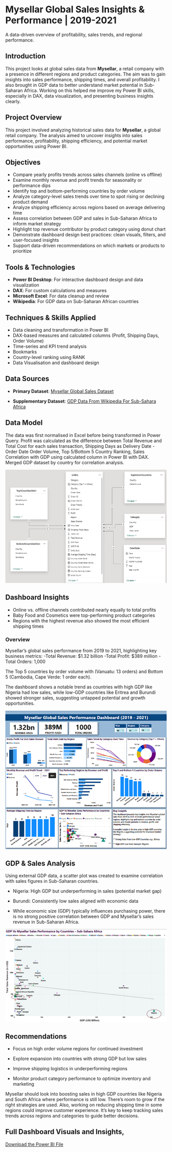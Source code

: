# Mysellar Global Sales Insights & Performance | 2019-2021
A data-driven overview of profitability, sales trends, and regional performance.

## Introduction
This project looks at global sales data from **Mysellar**, a retail company with a presence in different regions and product categories. The aim was to gain insights into sales performance, shipping times, and overall profitability. I also brought in GDP data to better understand market potential in Sub-Saharan Africa. Working on this helped me improve my Power BI skills, especially in DAX, data visualization, and presenting business insights clearly.

## Project Overview
This project involved analyzing historical sales data for **Mysellar**, a global retail company. The analysis aimed to uncover insights into sales performance, profitability, shipping efficiency, and potential market opportunities using Power BI.

## Objectives
- Compare yearly profits trends across sales channels (online vs offline)
- Examine monthly revenue and profit trends for seasonality or performance dips
- Identify top and bottom-performing countries by order volume
- Analyze category-level sales trends over time to spot rising or declining product demand
- Analyze shipping efficiency across regions based on average delivering time
- Assess correlation between GDP and sales in Sub-Saharan Africa to inform market strategy
- Highlight top revenue contributor by product category using donut chart
- Demonstrate dashboard design best practices: clean visuals, filters, and user-focused insights
- Support data-driven recommendations on which markets or products to prioritize

## Tools & Technologies
- **Power BI Desktop**: For interactive dashboard design and data visualization
- **DAX**: For custom calculations and measures
- **Microsoft Excel**: For data cleanup and review
- **Wikipedia**: For GDP data on Sub-Saharan African countries

## Techniques & Skills Applied
- Data cleaning and transformation in Power BI
- DAX-based measures and calculated columns (Profit, Shipping Days, Order Volume)
- Time-series and KPI trend analysis
- Bookmarks
- Country-level ranking using RANK
- Data Visualisation and dashboard design

## Data Sources
- **Primary Dataset**:
<a href = "https://view.officeapps.live.com/op/view.aspx?src=https%3A%2F%2Fstorage.googleapis.com%2Fresagratia-webapp%2Fassessments%2FMysellar%2520Global%2520Sales%2520Dataset.xlsx&wdOrigin=BROWSELINK"> Mysellar Global Sales Dataset</a>

- **Supplementary Dataset**:
<a href = "https://en.wikipedia.org/wiki/List_of_African_countries_by_GDP_(nominal)"> GDP Data From Wikipedia For Sub-Sahara Africa </a>

## Data Model
The data was first normalised in Excel before being transformed in Power Query. Profit was calculated as the difference between Total Revenue and Total Cost for each sales transaction, Shipping Days as Delivery Date - Order Date
Order Volume, Top 5/Bottom 5 Country Ranking, Sales Correlation with GDP using calculated column in Power BI with DAX.
Merged GDP dataset by country for correlation analysis.

![Data Model](https://github.com/GloryAfiakurue/Sales-Performance-Insights-Mysellar-Global-Operations/blob/main/Images/Final%20Model%20View.png)

## Dashboard Insights
- Online vs. offline channels contributed nearly equally to total profits
- Baby Food and Cosmetics were top-performing product categories
- Regions with the highest revenue also showed the most efficient shipping times

### Overview
Mysellar’s global sales performance from 2019 to 2021, highlighting key business metrics:
-Total Revenue: $1.32 billion
-Total Profit: $389 million
-Total Orders: 1,000

The Top 5 countries by order volume with (Vanuatu: 13 orders) and Bottom 5 (Cambodia, Cape Verde: 1 order each).

The dashboard shows a notable trend as countries with high GDP like Nigeria had low sales, while low-GDP countries like Eritrea and Burundi showed stronger sales, suggesting untapped potential and growth opportunities.

![Dashboard](https://github.com/GloryAfiakurue/Sales-Performance-Insights-Mysellar-Global-Operations/blob/main/Images/Final%20Dashboard.png)

## GDP & Sales Analysis
Using external GDP data, a scatter plot was created to examine correlation with sales figures in Sub-Saharan countries.

- Nigeria: High GDP but underperforming in sales (potential market gap)

- Burundi: Consistently low sales aligned with economic data

- While economic size (GDP) typically influences purchasing power, there is no strong positive correlation between GDP and Mysellar’s sales revenue in Sub-Saharan Africa.

![Gdp Vs Mysella Sales Performance](https://github.com/GloryAfiakurue/Sales-Performance-Insights-Mysellar-Global-Operations/blob/main/Images/Final%20Gdp%20Vs%20Mysellar%20Sales%20Performance%20by%20Countries%20-%20Sub-Sahara%20Africa.png)

## Recommendations

- Focus on high order volume regions for continued investment

- Explore expansion into countries with strong GDP but low sales

- Improve shipping logistics in underperforming regions

- Monitor product category performance to optimize inventory and marketing
  
Mysellar should look into boosting sales in high GDP countries like Nigeria and South Africa where performance is still low. There’s room to grow if the right strategies are used. Also, working on reducing shipping time in some regions could improve customer experience. It’s key to keep tracking sales trends across regions and categories to guide better decisions.

## Full Dashboard Visuals and Insights, 

<a href = "https://github.com/GloryAfiakurue/Sales-Performance-Insights-Mysellar-Global-Operations/raw/refs/heads/main/Images/Final%20Project%20GLORY%20AFIAKURUE%20EJINDU%20Power%20BI.pbix"> Download the Power BI File </a>
